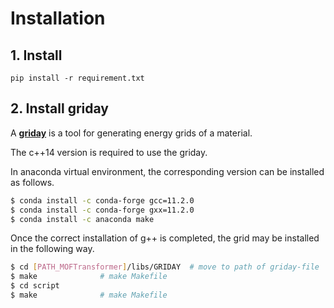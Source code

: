 #  Installation

## 1. Install
`pip install -r requirement.txt`

## 2. Install griday
A [**griday**](https://github.com/Sangwon91/GRIDAY) is a tool for generating energy grids of a material.

The c++14 version is required to use the griday.

In anaconda virtual environment, the corresponding version can be installed as follows.

```bash
$ conda install -c conda-forge gcc=11.2.0
$ conda install -c conda-forge gxx=11.2.0
$ conda install -c anaconda make
```

Once the correct installation of g++ is completed, the grid may be installed in the following way.

```bash
$ cd [PATH_MOFTransformer]/libs/GRIDAY  # move to path of griday-file
$ make              # make Makefile
$ cd script
$ make              # make Makefile
```
